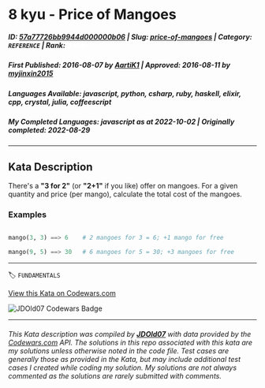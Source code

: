# 8 kyu - Price of Mangoes

##### **ID**: [57a77726bb9944d000000b06](https://www.codewars.com/kata/57a77726bb9944d000000b06) | **Slug**: [price-of-mangoes](https://www.codewars.com/kata/57a77726bb9944d000000b06) | **Category**: `REFERENCE` | **Rank**: <span style="color:white">8 kyu</span>

##### **First Published**: 2016-08-07 ***by*** [AartiK1](https://www.codewars.com/users/AartiK1) | **Approved**: 2016-08-11 ***by*** [myjinxin2015](https://www.codewars.com/users/myjinxin2015)

##### **Languages Available**: javascript, python, csharp, ruby, haskell, elixir, cpp, crystal, julia, coffeescript

##### **My Completed Languages**: javascript ***as at*** 2022-10-02 | **Originally completed**: 2022-08-29

---

## Kata Description


There's a **"3 for 2"** (or **"2+1"** if you like) offer on mangoes. For a given quantity and price (per mango), calculate the total cost of the mangoes.



### Examples

```python

mango(3, 3) ==> 6    # 2 mangoes for 3 = 6; +1 mango for free

mango(9, 5) ==> 30   # 6 mangoes for 5 = 30; +3 mangoes for free

```

---


🏷 `FUNDAMENTALS`


[View this Kata on Codewars.com](https://www.codewars.com/kata/57a77726bb9944d000000b06)

![](https://www.codewars.com/users/jdold07/badges/large "JDOld07 Codewars Badge")

---

###### *This Kata description was compiled by [**JDOld07**](https://tpstech.dev) with data provided by the [Codewars.com](https://www.codewars.com) API.  The solutions in this repo associated with this kata are my solutions unless otherwise noted in the code file.  Test cases are generally those as provided in the Kata, but may include additional test cases I created while coding my solution.  My solutions are not always commented as the solutions are rarely submitted with comments.*
